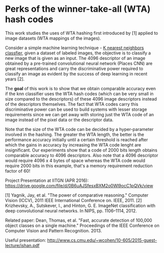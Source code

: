 # Perks of the winner-take-all (WTA) hash codes 

This work studies the uses of WTA hashing first introduced by [1] applied to image datasets (WTA mappings of the images). 

Consider a simple machine learning technique - [K nearest neighbors classfier](https://en.wikipedia.org/wiki/K-nearest_neighbors_algorithm), given a dataset of labeled images, the objective is to classify a new image that is given as an input. The 4096 descriptor of an image obtained by a pre-trained convolutional neural network (Places CNN) are great representations and carry the discriminative power required to classify an image as evident by the success of deep learning in recent years [2]. 

The **goal** of this work is to show that we obtain comparable accuracy even if the knn classifier uses the WTA hash codes (which can be very small in size compared to the descriptors) of these 4096 image descriptors instead of the descriptors themselves. The fact that WTA codes carry this discriminative power can be used to build systems with lesser storage requirements since we can get away with storing just the WTA code of an image instead of the pixel data or the descriptor data. 

Note that the size of the WTA code can be decided by a hyper-parameter involved in the hashing. The greater the WTA length, the better is the performance accuracy initially until a certain threshold is reached after which the gains in accuracy by increasing the WTA code lenght are insignificant. Our experiments show that a code of 2000 bits length obtains comparable accuracy to 4096 descriptors. Also note that a 4096 descriptor would require 4096 x 4 bytes of space whereas the WTA code would require 2000 bits in this example, that's a memory requirement reduction factor of 60!

Project Presentation at IITGN (APR 2016):
https://drive.google.com/file/d/0B6uAJSfesxBXM2o0Wl9ocC1pQVk/view

[1] Yagnik, Jay, et al. "The power of comparative reasoning." Computer Vision (ICCV), 2011 IEEE International Conference on. IEEE, 2011.
[2] Krizhevsky, A., Sutskever, I., and Hinton, G. E. ImageNet classification with deep convolutional neural networks.
In NIPS, pp. 1106–1114, 2012.

Related paper:
Dean, Thomas, et al. "Fast, accurate detection of 100,000 object classes on a single machine." Proceedings of the IEEE Conference on Computer Vision and Pattern Recognition. 2013.

Useful presentation:
http://www.cs.cmu.edu/~wcohen/10-605/2015-guest-lecture/ishan.pdf
